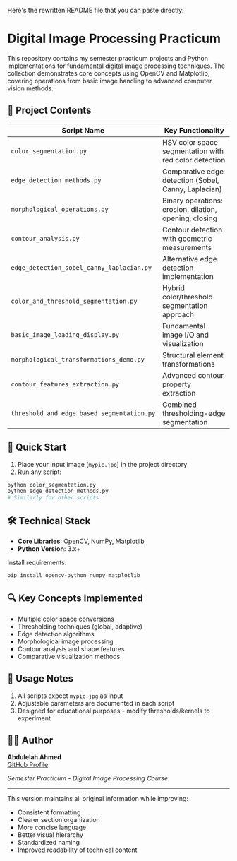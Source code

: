Here's the rewritten README file that you can paste directly:

# Digital Image Processing Practicum

This repository contains my semester practicum projects and Python implementations for fundamental digital image processing techniques. The collection demonstrates core concepts using OpenCV and Matplotlib, covering operations from basic image handling to advanced computer vision methods.

## 📁 Project Contents

| Script Name | Key Functionality |
|-------------|-------------------|
| `color_segmentation.py` | HSV color space segmentation with red color detection |
| `edge_detection_methods.py` | Comparative edge detection (Sobel, Canny, Laplacian) |
| `morphological_operations.py` | Binary operations: erosion, dilation, opening, closing |
| `contour_analysis.py` | Contour detection with geometric measurements |
| `edge_detection_sobel_canny_laplacian.py` | Alternative edge detection implementation |
| `color_and_threshold_segmentation.py` | Hybrid color/threshold segmentation approach |
| `basic_image_loading_display.py` | Fundamental image I/O and visualization |
| `morphological_transformations_demo.py` | Structural element transformations |
| `contour_features_extraction.py` | Advanced contour property extraction |
| `threshold_and_edge_based_segmentation.py` | Combined thresholding-edge segmentation |

## 🚀 Quick Start

1. Place your input image (`mypic.jpg`) in the project directory
2. Run any script:

```bash
python color_segmentation.py
python edge_detection_methods.py
# Similarly for other scripts
```

## 🛠️ Technical Stack

- **Core Libraries**: OpenCV, NumPy, Matplotlib
- **Python Version**: 3.x+

Install requirements:
```bash
pip install opencv-python numpy matplotlib
```

## 🔍 Key Concepts Implemented

- Multiple color space conversions
- Thresholding techniques (global, adaptive)
- Edge detection algorithms
- Morphological image processing
- Contour analysis and shape features
- Comparative visualization methods

## 📝 Usage Notes

1. All scripts expect `mypic.jpg` as input
2. Adjustable parameters are documented in each script
3. Designed for educational purposes - modify thresholds/kernels to experiment

## 👨‍💻 Author

**Abdulelah Ahmed**  
[GitHub Profile](https://github.com/Abdulelah2004)  

*Semester Practicum - Digital Image Processing Course*  

---

This version maintains all original information while improving:
- Consistent formatting
- Clearer section organization
- More concise language
- Better visual hierarchy
- Standardized naming
- Improved readability of technical content
